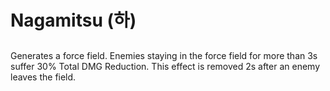 # Nagamitsu (하)

##

Generates a force field. Enemies staying in the force field for more than 3s suffer 30% Total DMG Reduction. This effect is removed 2s after an enemy leaves the field.
